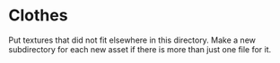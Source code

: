 # Clothes

Put textures that did not fit elsewhere in this directory. Make a new subdirectory for each new asset if there is more than just one file for it.
